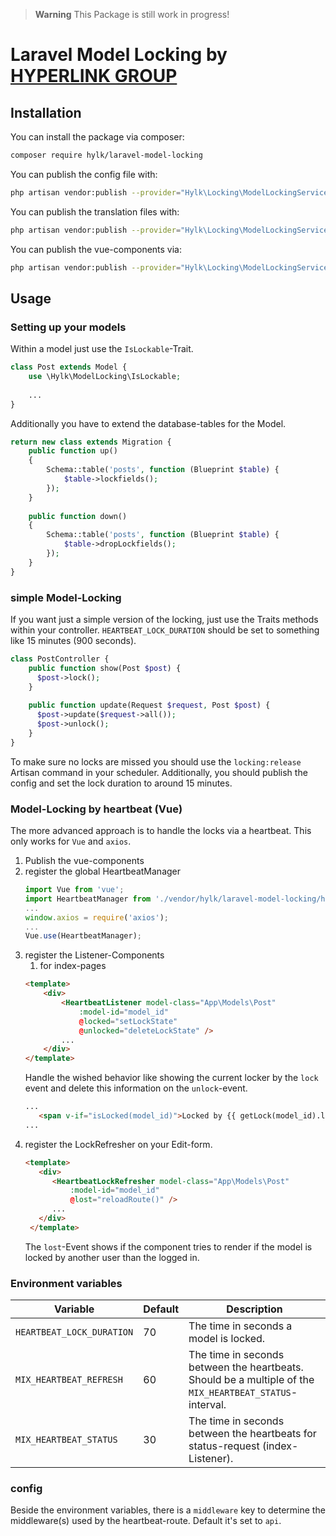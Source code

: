 > **Warning**
> This Package is still work in progress!

# Laravel Model Locking by [HYPERLINK GROUP](https://github.com/orgs/hyperlinkgroup)

## Installation

You can install the package via composer:

```bash
composer require hylk/laravel-model-locking
```

You can publish the config file with:

```bash
php artisan vendor:publish --provider="Hylk\Locking\ModelLockingServiceProvider" --tag="model-locking-config"
```

You can publish the translation files with:

```bash
php artisan vendor:publish --provider="Hylk\Locking\ModelLockingServiceProvider" --tag="model-locking-translations"
```

You can publish the vue-components via:

```bash
php artisan vendor:publish --provider="Hylk\Locking\ModelLockingServiceProvider" --tag="model-locking-vue"
```

## Usage

### Setting up your models
Within a model just use the `IsLockable`-Trait.

```php
class Post extends Model {
    use \Hylk\ModelLocking\IsLockable;
    
    ...
}
```

Additionally you have to extend the database-tables for the Model.

```php
return new class extends Migration {
    public function up()
    {
        Schema::table('posts', function (Blueprint $table) {
            $table->lockfields();
        });
    }
    
    public function down()
    {
        Schema::table('posts', function (Blueprint $table) {
            $table->dropLockfields();
        });
    }
}
```

### simple Model-Locking
If you want just a simple version of the locking, just use the Traits methods within your controller. `HEARTBEAT_LOCK_DURATION` should be set to something like 15 minutes (900 seconds).

```php
class PostController {
    public function show(Post $post) {
      $post->lock();
    }
  
    public function update(Request $request, Post $post) {
      $post->update($request->all());
      $post->unlock();
    }
}
```

To make sure no locks are missed you should use the `locking:release` Artisan command in your scheduler.
Additionally, you should publish the config and set the lock duration to around 15 minutes.

### Model-Locking by heartbeat (Vue)
The more advanced approach is to handle the locks via a heartbeat. This only works for `Vue` and `axios`.

1. Publish the vue-components
2. register the global HeartbeatManager
    ```javascript
   import Vue from 'vue';
   import HeartbeatManager from './vendor/hylk/laravel-model-locking/heartbeat-manager';
   ...
   window.axios = require('axios');
   ...
   Vue.use(HeartbeatManager);
    ```
3. register the Listener-Components
   1. for index-pages
    ```HTML
   <template>
        <div>
            <HeartbeatListener model-class="App\Models\Post"
                :model-id="model_id"
                @locked="setLockState"
                @unlocked="deleteLockState" />
            ...
        </div>
   </template>
    ```
   Handle the wished behavior like showing the current locker by the `lock` event and delete this information on the `unlock`-event.
   ```HTML
   ...
      <span v-if="isLocked(model_id)">Locked by {{ getLock(model_id).locked_by.name }}</span>
   ...
   ```
4. register the LockRefresher on your Edit-form.
   ```HTML
   <template>
      <div>
         <HeartbeatLockRefresher model-class="App\Models\Post"
             :model-id="model_id"
             @lost="reloadRoute()" />
         ...
      </div>
    </template>
   ```
   The `lost`-Event shows if the component tries to render if the model is locked by another user than the logged in.

### Environment variables

| Variable | Default | Description |
| --- | --- | --- |
| `HEARTBEAT_LOCK_DURATION` | 70 | The time in seconds a model is locked. |
| `MIX_HEARTBEAT_REFRESH` | 60 | The time in seconds between the heartbeats. Should be a multiple of the `MIX_HEARTBEAT_STATUS`-interval. |
| `MIX_HEARTBEAT_STATUS` | 30 | The time in seconds between the heartbeats for status-request (index-Listener). |

### config
Beside the environment variables, there is a `middleware` key to determine the middleware(s) used by the heartbeat-route. Default it's set to `api`.